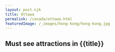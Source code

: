 ```yaml
---
layout: post.njk
title: Ottawa
permalink: /canada/ottawa.html
featuredImage: /_images/hong-kong/hong-kong.jpg
---
```

## Must see attractions in {{title}}
